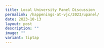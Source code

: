 ```yaml
---
title: Local University Panel Discussion
permalink: /happenings-at-vjc/2023/upanel/
date: 2023-10-13
layout: post
description: ""
image: ""
variant: tiptap
---
```

